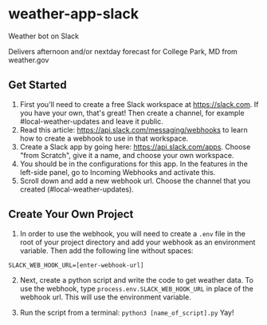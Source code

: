 # weather-app-slack
Weather bot on Slack

Delivers afternoon and/or nextday forecast for College Park, MD from weather.gov

## Get Started

1. First you'll need to create a free Slack workspace at https://slack.com. If you have your own, that's great! Then create a channel, for example #local-weather-updates and leave it public.
2. Read this article: https://api.slack.com/messaging/webhooks to learn how to create a webhook to use in that workspace. 
3. Create a Slack app by going here: https://api.slack.com/apps. Choose "from Scratch", give it a name, and choose your own workspace.
4. You should be in the configurations for this app. In the features in the left-side panel, go to Incoming Webhooks and activate this. 
5. Scroll down and add a new webhook url. Choose the channel that you created (#local-weather-updates).


## Create Your Own Project
1. In order to use the webhook, you will need to create a `.env` file in the root of your project directory and add your webhook as an environment variable. Then add the following line without spaces:

`SLACK_WEB_HOOK_URL=[enter-webhook-url]`

2. Next, create a python script and write the code to get weather data. To use the webhook, type `process.env.SLACK_WEB_HOOK_URL` in place of the webhook url. This will use the environment variable. 

3. Run the script from a terminal: `python3 [name_of_script].py` Yay!
